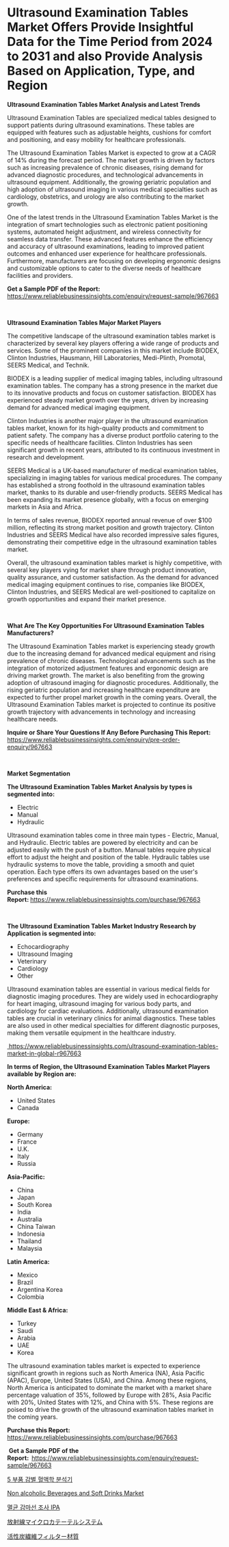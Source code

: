 <p><h1>Ultrasound Examination Tables Market Offers Provide Insightful Data for the Time Period from 2024 to 2031 and also Provide Analysis Based on Application, Type, and Region</h1></p><p><strong>Ultrasound Examination Tables Market Analysis and Latest Trends</strong></p>
<p><p>Ultrasound Examination Tables are specialized medical tables designed to support patients during ultrasound examinations. These tables are equipped with features such as adjustable heights, cushions for comfort and positioning, and easy mobility for healthcare professionals. </p><p>The Ultrasound Examination Tables Market is expected to grow at a CAGR of 14% during the forecast period. The market growth is driven by factors such as increasing prevalence of chronic diseases, rising demand for advanced diagnostic procedures, and technological advancements in ultrasound equipment. Additionally, the growing geriatric population and high adoption of ultrasound imaging in various medical specialties such as cardiology, obstetrics, and urology are also contributing to the market growth.</p><p>One of the latest trends in the Ultrasound Examination Tables Market is the integration of smart technologies such as electronic patient positioning systems, automated height adjustment, and wireless connectivity for seamless data transfer. These advanced features enhance the efficiency and accuracy of ultrasound examinations, leading to improved patient outcomes and enhanced user experience for healthcare professionals. Furthermore, manufacturers are focusing on developing ergonomic designs and customizable options to cater to the diverse needs of healthcare facilities and providers.</p></p>
<p><strong>Get a Sample PDF of the Report:&nbsp;</strong> <a href="https://www.reliablebusinessinsights.com/enquiry/request-sample/967663">https://www.reliablebusinessinsights.com/enquiry/request-sample/967663</a></p>
<p>&nbsp;</p>
<p><strong>Ultrasound Examination Tables Major Market Players</strong></p>
<p><p>The competitive landscape of the ultrasound examination tables market is characterized by several key players offering a wide range of products and services. Some of the prominent companies in this market include BIODEX, Clinton Industries, Hausmann, Hill Laboratories, Medi-Plinth, Promotal, SEERS Medical, and Technik.</p><p>BIODEX is a leading supplier of medical imaging tables, including ultrasound examination tables. The company has a strong presence in the market due to its innovative products and focus on customer satisfaction. BIODEX has experienced steady market growth over the years, driven by increasing demand for advanced medical imaging equipment.</p><p>Clinton Industries is another major player in the ultrasound examination tables market, known for its high-quality products and commitment to patient safety. The company has a diverse product portfolio catering to the specific needs of healthcare facilities. Clinton Industries has seen significant growth in recent years, attributed to its continuous investment in research and development.</p><p>SEERS Medical is a UK-based manufacturer of medical examination tables, specializing in imaging tables for various medical procedures. The company has established a strong foothold in the ultrasound examination tables market, thanks to its durable and user-friendly products. SEERS Medical has been expanding its market presence globally, with a focus on emerging markets in Asia and Africa.</p><p>In terms of sales revenue, BIODEX reported annual revenue of over $100 million, reflecting its strong market position and growth trajectory. Clinton Industries and SEERS Medical have also recorded impressive sales figures, demonstrating their competitive edge in the ultrasound examination tables market.</p><p>Overall, the ultrasound examination tables market is highly competitive, with several key players vying for market share through product innovation, quality assurance, and customer satisfaction. As the demand for advanced medical imaging equipment continues to rise, companies like BIODEX, Clinton Industries, and SEERS Medical are well-positioned to capitalize on growth opportunities and expand their market presence.</p></p>
<p>&nbsp;</p>
<p><strong>What Are The Key Opportunities For Ultrasound Examination Tables Manufacturers?</strong></p>
<p><p>The Ultrasound Examination Tables market is experiencing steady growth due to the increasing demand for advanced medical equipment and rising prevalence of chronic diseases. Technological advancements such as the integration of motorized adjustment features and ergonomic design are driving market growth. The market is also benefiting from the growing adoption of ultrasound imaging for diagnostic procedures. Additionally, the rising geriatric population and increasing healthcare expenditure are expected to further propel market growth in the coming years. Overall, the Ultrasound Examination Tables market is projected to continue its positive growth trajectory with advancements in technology and increasing healthcare needs.</p></p>
<p><strong>Inquire or Share Your Questions If Any Before Purchasing This Report:</strong> <a href="https://www.reliablebusinessinsights.com/enquiry/pre-order-enquiry/967663">https://www.reliablebusinessinsights.com/enquiry/pre-order-enquiry/967663</a></p>
<p>&nbsp;</p>
<p><strong>Market Segmentation</strong></p>
<p><strong>The Ultrasound Examination Tables Market Analysis by types is segmented into:</strong></p>
<p><ul><li>Electric</li><li>Manual</li><li>Hydraulic</li></ul></p>
<p><p>Ultrasound examination tables come in three main types - Electric, Manual, and Hydraulic. Electric tables are powered by electricity and can be adjusted easily with the push of a button. Manual tables require physical effort to adjust the height and position of the table. Hydraulic tables use hydraulic systems to move the table, providing a smooth and quiet operation. Each type offers its own advantages based on the user's preferences and specific requirements for ultrasound examinations.</p></p>
<p><strong>Purchase this Report:&nbsp;</strong><a href="https://www.reliablebusinessinsights.com/purchase/967663">https://www.reliablebusinessinsights.com/purchase/967663</a></p>
<p>&nbsp;</p>
<p><strong>The Ultrasound Examination Tables Market Industry Research by Application is segmented into:</strong></p>
<p><ul><li>Echocardiography</li><li>Ultrasound Imaging</li><li>Veterinary</li><li>Cardiology</li><li>Other</li></ul></p>
<p><p>Ultrasound examination tables are essential in various medical fields for diagnostic imaging procedures. They are widely used in echocardiography for heart imaging, ultrasound imaging for various body parts, and cardiology for cardiac evaluations. Additionally, ultrasound examination tables are crucial in veterinary clinics for animal diagnostics. These tables are also used in other medical specialties for different diagnostic purposes, making them versatile equipment in the healthcare industry.</p></p>
<p><a href="https://www.reliablebusinessinsights.com/ultrasound-examination-tables-market-in-global-r967663">&nbsp;https://www.reliablebusinessinsights.com/ultrasound-examination-tables-market-in-global-r967663</a></p>
<p><strong>In terms of Region, the Ultrasound Examination Tables Market Players available by Region are:</strong></p>
<p>
    <p> <strong> North America: </strong>
        <ul>
            <li>United States</li>
            <li>Canada</li>
        </ul>
        </p> 
    <p> <strong> Europe: </strong>
        <ul>
            <li>Germany</li>
            <li>France</li>
            <li>U.K.</li>
            <li>Italy</li>
            <li>Russia</li>
        </ul>
        </p> 
    <p> <strong> Asia-Pacific: </strong>
        <ul>
            <li>China</li>
            <li>Japan</li>
            <li>South Korea</li>
            <li>India</li>
            <li>Australia</li>
            <li>China Taiwan</li>
            <li>Indonesia</li>
            <li>Thailand</li>
            <li>Malaysia</li>
        </ul>
        </p> 
    <p> <strong> Latin America: </strong>
        <ul>
            <li>Mexico</li>
            <li>Brazil</li>
            <li>Argentina Korea</li>
            <li>Colombia</li>
        </ul>
        </p> 
    <p> <strong> Middle East & Africa: </strong>
        <ul>
            <li>Turkey</li>
            <li>Saudi</li>
            <li>Arabia</li>
            <li>UAE</li>
            <li>Korea</li>
        </ul>
    </p>
    </p>
<p><p>The ultrasound examination tables market is expected to experience significant growth in regions such as North America (NA), Asia Pacific (APAC), Europe, United States (USA), and China. Among these regions, North America is anticipated to dominate the market with a market share percentage valuation of 35%, followed by Europe with 28%, Asia Pacific with 20%, United States with 12%, and China with 5%. These regions are poised to drive the growth of the ultrasound examination tables market in the coming years.</p></p>
<p><strong>Purchase this Report: </strong><a href="https://www.reliablebusinessinsights.com/purchase/967663">https://www.reliablebusinessinsights.com/purchase/967663</a></p>
<p>&nbsp;<strong>Get a Sample PDF of the Report:&nbsp;&nbsp;</strong><a href="https://www.reliablebusinessinsights.com/enquiry/request-sample/967663">https://www.reliablebusinessinsights.com/enquiry/request-sample/967663</a></p>
<p><strong></strong></p>
<p><p><a href="https://github.com/vsap75a286l/Market-Research-Report-List-2/blob/main/4268598126028.md">5 부품 감별 혈액학 분석기</a></p><p><a href="https://github.com/globismark/Market-Research-Report-List-3/blob/main/non-alcoholic-beverages-and-soft-drinks-market.md">Non alcoholic Beverages and Soft Drinks Market</a></p><p><a href="https://github.com/Maeennan456456/Market-Research-Report-List-2/blob/main/9850517126029.md">멸균 감마선 조사 IPA</a></p><p><a href="https://github.com/mreklxf44233/Market-Research-Report-List-2/blob/main/8121011118594.md">放射線マイクロカテーテルシステム</a></p><p><a href="https://github.com/TysonKub/Market-Research-Report-List-1/blob/main/4681338118593.md">活性炭繊維フィルター材質</a></p></p>